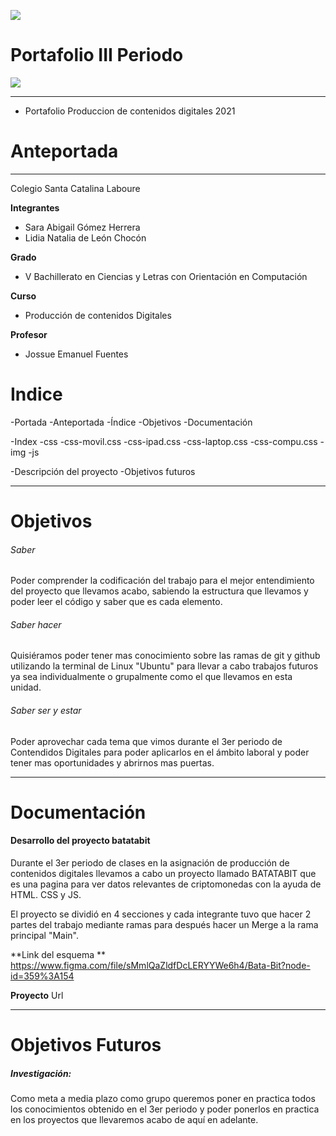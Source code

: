 ![ ](https://static.wixstatic.com/media/d1b317_30d85a06c73e4bc7bf0952829a1cddb1~mv1.png/v1/crop/x_0,y_4,w_775,h_349/fill/w_408,h_172,al_c,q_85,usm_0.66_1.00_0.01/d1b317_30d85a06c73e4bc7bf0952829a1cddb1~mv1.webp)
# Portafolio III Periodo 
![ ](https://d500.epimg.net/cincodias/imagenes/2021/01/25/extras/1611589655_440835_1611590147_noticia_normal.jpg)

------------
- Portafolio Produccion de contenidos digitales 2021

# Anteportada

------------

Colegio Santa Catalina Laboure 

**Integrantes**
- Sara Abigail Gómez Herrera 
- Lidia Natalia de León Chocón 

**Grado**
- V Bachillerato en Ciencias y Letras con Orientación en Computación 

**Curso**
- Producción de contenidos Digitales 

**Profesor**
- Jossue Emanuel Fuentes 

# Indice 
 -Portada
 -Anteportada
 -Índice
 -Objetivos
 -Documentación
 				
-Index
-css
-css-movil.css
-css-ipad.css
-css-laptop.css
-css-compu.css
-img
-js

-Descripción del proyecto
-Objetivos futuros
 

------------



# **Objetivos**
###### Saber 
Poder comprender la codificación del trabajo para el mejor entendimiento del proyecto que llevamos acabo, sabiendo la estructura que llevamos y poder leer el código y saber que es cada elemento. 
###### Saber hacer 
Quisiéramos poder tener mas conocimiento sobre las ramas de git y github utilizando la terminal de Linux "Ubuntu" para llevar a cabo trabajos futuros ya sea individualmente o grupalmente como el que llevamos en esta unidad. 
###### Saber ser y estar 
Poder aprovechar cada tema que vimos durante el 3er periodo de Contendidos Digitales para poder aplicarlos en el ámbito laboral y poder tener mas oportunidades y abrirnos mas puertas.

------------
# Documentación 
#### Desarrollo del proyecto batatabit 
Durante el 3er periodo de clases en la asignación de producción de contenidos digitales llevamos a cabo un proyecto llamado BATATABIT que es una pagina para ver datos relevantes de criptomonedas con la ayuda de HTML. CSS y JS.

El proyecto se dividió en 4 secciones y cada integrante tuvo que hacer 2 partes del trabajo mediante ramas para después hacer un Merge a la rama principal "Main". 

**Link del esquema **
https://www.figma.com/file/sMmlQaZldfDcLERYYWe6h4/Bata-Bit?node-id=359%3A154

**Proyecto**
Url

------------

# Objetivos Futuros 
##### Investigación:
Como meta a media plazo como grupo queremos poner en practica todos los conocimientos obtenido en el 3er periodo y poder ponerlos en practica en los proyectos que llevaremos acabo de aquí en adelante. 
